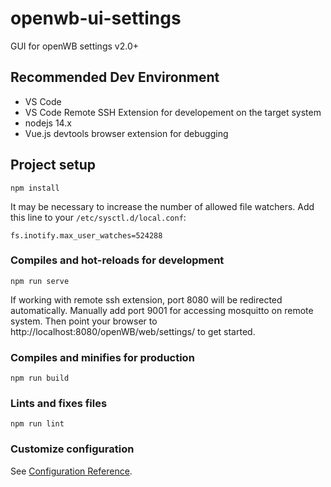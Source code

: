 # openwb-ui-settings
GUI for openWB settings v2.0+

## Recommended Dev Environment
- VS Code
- VS Code Remote SSH Extension for developement on the target system
- nodejs 14.x
- Vue.js devtools browser extension for debugging

## Project setup
```
npm install
```
It may be necessary to increase the number of allowed file watchers.
Add this line to your `/etc/sysctl.d/local.conf`:
```
fs.inotify.max_user_watches=524288
```

### Compiles and hot-reloads for development
```
npm run serve
```
If working with remote ssh extension, port 8080 will be redirected automatically.
Manually add port 9001 for accessing mosquitto on remote system.
Then point your browser to http://localhost:8080/openWB/web/settings/ to get started.

### Compiles and minifies for production
```
npm run build
```

### Lints and fixes files
```
npm run lint
```

### Customize configuration
See [Configuration Reference](https://cli.vuejs.org/config/).
